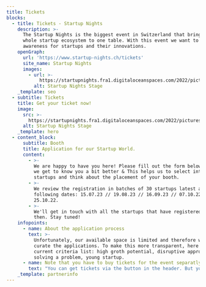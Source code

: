 ```yaml
---
title: Tickets
blocks:
  - title: Tickets - Startup Nights
    description: >-
      The Startup Nights is the biggest event in Switzerland that brings the
      whole startup ecosystem to one table. With this event we want to create
      awareness for startups and their innovations.
    openGraph:
      url: 'https://www.startup-nights.ch/tickets'
      site_name: Startup Nights
      images:
        - url: >-
            https://startupnights.fra1.digitaloceanspaces.com/2022/pictures/stage.jpg
          alt: Startup Nights Stage
    _template: seo
  - subtitle: Tickets
    title: Get your ticket now!
    image:
      src: >-
        https://startupnights.fra1.digitaloceanspaces.com/2022/pictures/stage.jpg
      alt: Startup Nights Stage
    _template: hero
  - content_block:
      subtitle: Booth
      title: Application for our Startup World.
      content:
        - >-
          We are happy to have you here! Please fill out the form below so that
          we get to know you a bit better & This helps us to select interesting
          startups and think about the placement of your booth.
        - >-
          We review the registration in batches of 30 startups latest at the
          following dates: 15.07.23 // 19.08.23 // 16.09.23 // 07.10.22 //
          25.10.22.
        - >-
          We'll get in touch with all the startups that have registered up until
          then. Stay tuned!
    infopoints:
      - name: About the application process
        text: >-
          Unfortunately, our available space is limited and therefore we have to
          curate the applications. To make this more transparent, here is our
          current criteria list: high groth potential, disruptive approach to
          solving a problem, young startup.
      - name: Note that you have to buy tickets for the event separatly
        text: "You can get tickets via the button in the header. But you might want to apply for the booth first - we'll send you a little welcome present after you application \U0001F609"
    _template: partnerinfo
---
```











